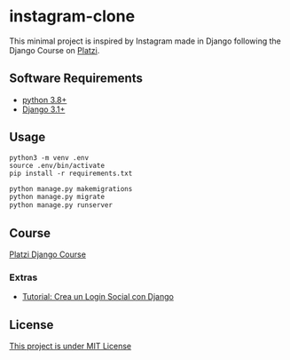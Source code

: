 # instagram-clone

This minimal project is inspired by Instagram made in Django following the Django Course on [Platzi](https://platzi.com/).

## Software Requirements

- [python 3.8+](https://www.python.org/)
- [Django 3.1+](https://www.djangoproject.com/download/)


## Usage

```shell
python3 -m venv .env
source .env/bin/activate
pip install -r requirements.txt
```

```python
python manage.py makemigrations
python manage.py migrate
python manage.py runserver
```

## Course

[Platzi Django Course](https://platzi.com/cursos/django/)

### Extras

- [Tutorial: Crea un Login Social con Django](https://platzi.com/blog/tutorial-login-social-con-django/)

## License

[This project is under MIT License](https://opensource.org/licenses/MIT)
